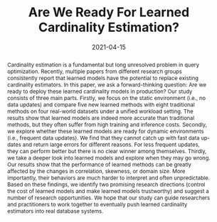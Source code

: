 ---
title: "Are We Ready For Learned Cardinality Estimation?"
authors:
  - Xiaoying Wang
  - Changbo Qu
  - admin
  - Jiannan Wang
  - Qingqing Zhou

date: "2021-04-15"
doi: ""

# Schedule page publish date (NOT publication's date).
publishDate: "2021-04-15"

# Publication type.
# Legend: 0 = Uncategorized; 1 = Conference paper; 2 = Journal article;
# 3 = Preprint / Working Paper; 4 = Report; 5 = Book; 6 = Book section;
# 7 = Thesis; 8 = Patent
publication_types: ["1"]

# Publication name and optional abbreviated publication name.
publication: "VLDB 2021"
publication_short: "VLDB 2021"

abstract: >
  Cardinality estimation is a fundamental but long unresolved problem in query optimization. Recently, multiple papers from different research groups consistently report that learned models have the potential to replace existing cardinality estimators. In this paper, we ask a forward-thinking question: Are we ready to deploy these learned cardinality models in production? Our study consists of three main parts. Firstly, we focus on the static environment (i.e., no data updates) and compare five new learned methods with eight traditional methods on four real-world datasets under a unified workload setting. The results show that learned models are indeed more accurate than traditional methods, but they often suffer from high training and inference costs. Secondly, we explore whether these learned models are ready for dynamic environments (i.e., frequent data updates). We find that they cannot catch up with fast data up-dates and return large errors for different reasons. For less frequent updates, they can perform better but there is no clear winner among themselves. Thirdly, we take a deeper look into learned models and explore when they may go wrong. Our results show that the performance of learned methods can be greatly affected by the changes in correlation, skewness, or domain size. More importantly, their behaviors are much harder to interpret and often unpredictable. Based on these findings, we identify two promising research directions (control the cost of learned models and make learned models trustworthy) and suggest a number of research opportunities. We hope that our study can guide researchers and practitioners to work together to eventually push learned cardinality estimators into real database systems.

# Summary. An optional shortened abstract.
summary: ""

tags:
  - Cardinality Estimation

featured: false

url_pdf: files/CE.pdf

links:
  - name: arXiv
    url: https://arxiv.org/pdf/2012.06743.pdf

# Featured image
# To use, add an image named `featured.jpg/png` to your page's folder. 
image:
  caption: 'Image credit: [**Unsplash**](https://unsplash.com/photos/s9CC2SKySJM)'
  focal_point: ""
  preview_only: false

# Associated Projects (optional).
#   Associate this publication with one or more of your projects.
#   Simply enter your project's folder or file name without extension.
#   E.g. `internal-project` references `content/project/internal-project/index.md`.
#   Otherwise, set `projects: []`.
projects: []

# Slides (optional).
#   Associate this publication with Markdown slides.
#   Simply enter your slide deck's filename without extension.
#   E.g. `slides: "example"` references `content/slides/example/index.md`.
#   Otherwise, set `slides: ""`.
slides: ""
---